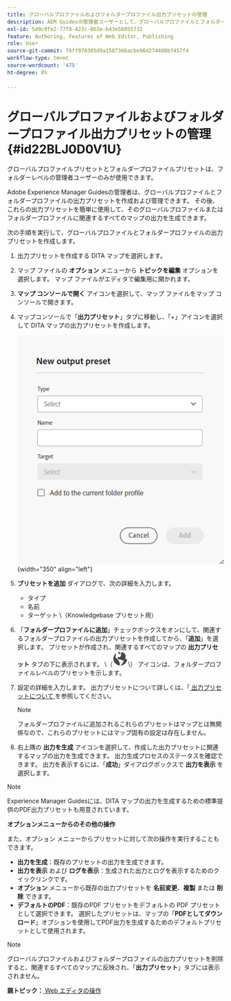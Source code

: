 ```yaml
---
title: グローバルプロファイルおよびフォルダープロファイル出力プリセットの管理
description: AEM Guidesの管理者ユーザーとして、グローバルプロファイルとフォルダープロファイルの出力プリセットを作成、編集、名前変更、複製、削除する方法について説明します。
exl-id: 549c9fe2-77f8-423c-8b3e-b43e56055732
feature: Authoring, Features of Web Editor, Publishing
role: User
source-git-commit: f6ff978305d9a1587366acbe96d274408bf457f4
workflow-type: tm+mt
source-wordcount: '475'
ht-degree: 0%

---
```


# グローバルプロファイルおよびフォルダープロファイル出力プリセットの管理 {#id22BLJ0D0V1U}

グローバルプロファイルプリセットとフォルダープロファイルプリセットは、フォルダーレベルの管理者ユーザーのみが使用できます。

Adobe Experience Manager Guidesの管理者は、グローバルプロファイルとフォルダープロファイルの出力プリセットを作成および管理できます。 その後、これらの出力プリセットを簡単に使用して、そのグローバルプロファイルまたはフォルダープロファイルに関連するすべてのマップの出力を生成できます。

次の手順を実行して、グローバルプロファイルとフォルダープロファイルの出力プリセットを作成します。

1. 出力プリセットを作成する DITA マップを選択します。
1. マップ ファイルの **オプション** メニューから **トピックを編集** オプションを選択します。 マップ ファイルがエディタで編集用に開かれます。
1. **マップ コンソールで開く** アイコンを選択して、マップ ファイルをマップ コンソールで開きます。
1. マップコンソールで「**出力プリセット**」タブに移動し、「+」アイコンを選択して DITA マップの出力プリセットを作成します。

   ![](images/add-global-output-preset.png){width="350" align="left"}

1. **プリセットを追加** ダイアログで、次の詳細を入力します。
   - タイプ
   - 名前
   - ターゲット \（Knowledgebase プリセット用）
1. 「**フォルダープロファイルに追加**」チェックボックスをオンにして、関連するフォルダープロファイルの出力プリセットを作成してから、「**追加**」を選択します。 プリセットが作成され、関連するすべてのマップの **出力プリセット** タブの下に表示されます。 \（![](images/global-preset-icon.svg)\） アイコンは、フォルダープロファイルレベルのプリセットを示します。
1. 設定の詳細を入力します。 出力プリセットについて詳しくは、「[ 出力プリセットについて ](./generate-output-understand-presets.md) を参照してください。

   >[!NOTE]
   >
   > フォルダープロファイルに追加されるこれらのプリセットはマップとは無関係なので、これらのプリセットにはマップ固有の設定は存在しません。

1. 右上隅の **出力を生成** アイコンを選択して、作成した出力プリセットに関連するマップの出力を生成できます。 出力生成プロセスのステータスを確認できます。 出力を表示するには、「**成功**」ダイアログボックスで **出力を表示** を選択します。

>[!NOTE]
>
> Experience Manager Guidesには、DITA マップの出力を生成するための標準提供のPDF出力プリセットも用意されています。

**オプションメニューからのその他の操作**

また、オプション メニューからプリセットに対して次の操作を実行することもできます。

- **出力を生成**：既存のプリセットの出力を生成できます。
- **出力を表示** および **ログを表示**：生成された出力とログを表示するためのクイックリンクです。
- **オプション** メニューから既存の出力プリセットを **名前変更**、**複製** または **削除** できます。
- **デフォルトのPDF**：既存のPDF プリセットをデフォルトの PDF プリセットとして選択できます。 選択したプリセットは、マップの「**PDFとしてダウンロード**」オプションを使用してPDF出力を生成するためのデフォルトプリセットとして使用されます。

>[!NOTE]
>
> グローバルプロファイルおよびフォルダープロファイルの出力プリセットを削除すると、関連するすべてのマップに反映され、「**出力プリセット**」タブには表示されません。

**親トピック：**&#x200B;[ Web エディタの操作 ](web-editor.md)
